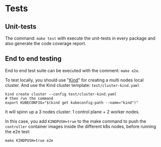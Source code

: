 # Tests

## Unit-tests

The command: ```make test``` with execute the unit-tests in every package and also generate the code coverage report.

## End to end testing

End to end test suite can be executed with the comment: ```make e2e```.

To test locally, you should use "[Kind](https://kind.sigs.k8s.io/)" for creating a multi nodes local cluster.
And use the Kind cluster template: `test/cluster-kind.yaml`

```console
kind create cluster --config test/cluster-kind.yaml
# then run the command
export KUBECONFIG="$(kind get kubeconfig-path --name="kind")"
```

It will spinn up a 3 nodes cluster: 1 control plane + 2 worker nodes.

In this case, you add `KINDPUSH=true` to the make command to push the `controller` container images inside the different k8s nodes, before running the e2e test:

```console
make KINDPUSH=true e2e
```
